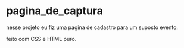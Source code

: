 # pagina_de_captura
 
nesse projeto eu fiz uma pagina de cadastro para um suposto evento.

feito com CSS e HTML puro.
